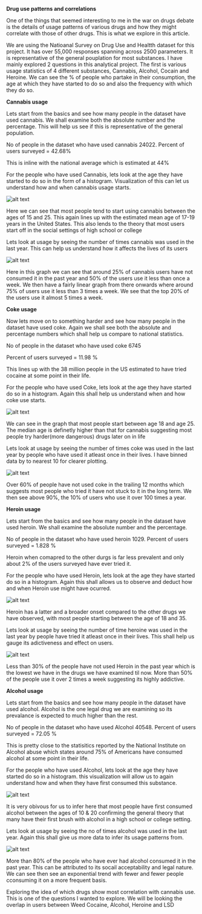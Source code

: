 **Drug use patterns and correlations**


One of the things that seemed interesting to me in the war on drugs debate is the details of usage patterns of various drugs and how they might correlate with those of other drugs. This is what we explore in this article.

We are using the Natioanal Survey on Drug Use and Healtth dataset for this project. It has over 55,000 responses spanning across 2500 parameters. It is representative of the general pouplation for most substances. I have mainly explored 2 questions in this analytical project. The first is various usage statistics of 4 different substances, Cannabis, Alcohol, Cocain and Heroine. We can see the % of people who partake in their consumption, the age at which they have started to do so and also the frequency with which they do so.

**Cannabis usage**

Lets start from the basics and see how many people in the dataset have used cannabis. We shall examine both the absolute number and the percentage. This will help us see if this is representative of the general population.

No of people in the dataset who have used cannabis 24022. 
Percent of users surveyed = 42.68%

This is inline with the national average which is estimated at 44%

For the people who have used Cannabis, lets look at the age they have started to do so in the form of a histogram. Visualization of this can let us understand how and when cannabis usage starts.

![alt text](https://github.com/ssreekanth2000/project_1/blob/master/photos/weed_age_histogram.png)


Here we can see that most people tend to start using cannabis between the ages of 15 and 25. This again lines up with the estimated mean age of 17-19 years in the United States. This also lends to the theory that most users start off in the social settings of high school or college


Lets look at usage by seeing the number of times cannabis was used in the last year. This can help us understand how it affects the lives of its users

![alt text](https://github.com/ssreekanth2000/project_1/blob/master/photos/weed_usage_cdf.png)


Here in this graph we can see that around 25% of cannabis users have not consumed it in the past year and 50% of the users  use it less than once a week. We then have a fairly linear graph from there onwards where around 75% of users use it less than 3 times a week. We see that the top 20% of the users use it almost 5 times a week.

**Coke usage**

Now lets move on to something harder and see how many people in the dataset have used coke. Again we shall see both the absolute and percentage numbers which shall help us compare to national statistics.

No of people in the dataset who have used coke 6745 

Percent of users surveyed = 11.98 %

This lines up with the 38 million people in the US estimated to have tried cocaine at some point in their life.

For the people who have used Coke, lets look at the age they have started do so in a histogram. Again this shall help us understand when and how coke use starts.

![alt text](https://github.com/ssreekanth2000/project_1/blob/master/photos/coke_age_histogram.png)

We can see in the graph that most people start between age 18 and age 25. The median age is definetly higher than that for cannabis suggesting most people try harder(more dangerous) drugs later on in life

Lets look at usage by seeing the number of times coke was used in the last year by people who have used it atleast once in their lives. I have binned data by to nearest 10 for clearer plotting.

![alt text](https://github.com/ssreekanth2000/project_1/blob/master/photos/coke_usage_cdf.png)

Over 60% of people have not used coke in the trailing 12 months which suggests most people who tried it have not stuck to it in the long term. We then see above 90%, the 10% of users who use it over 100 times a year.

**Heroin usage**

Lets start from the basics and see how many people in the dataset have used heroin. We shall examine the absolute number and the percentage.

No of people in the dataset who have used heroin 1029.
Percent of users surveyed = 1.828 %

Heroin when comapred to the other durgs is far less prevalent and only about 2% of the users surveyed have ever tried it. 

For the people who have used Heroin, lets look at the age they have started do so in a histogram. Again this shall allows us to observe and deduct how and when Heroin use might have ocurred.

![alt text](https://github.com/ssreekanth2000/project_1/blob/master/photos/heroin_age_histogram.png)

Heroin has a latter and a broader onset compared to the other drugs we have observed, with most people starting between the age of 18 and 35. 

Lets look at usage by seeing the number of time heroine was used in the last year by people have tried it atleast once in their lives. This shall help us gauge its adictiveness and effect on users.

![alt text](https://github.com/ssreekanth2000/project_1/blob/master/photos/heroin_usage_cdf.png)

Less than 30% of the people have not used Heroin in the past year which is the lowest we have in the drugs we have examined til now. More than 50% of the people use it over 2 times a week suggesting its highly addictive.

**Alcohol usage**

Lets start from the basics and see how many people in the dataset have used alcohol. Alcohol is the one legal drug we are examining so its prevalance is expected to much higher than the rest.

No of people in the dataset who have used Alcohol 40548.
Percent of users surveyed = 72.05 %

This is pretty close to the statisitics reported by the National Institute on Alcohol abuse which states around 75% of Americans have consumed alcohol at some point in their life.


For the people who have used Alcohol, lets look at the age they have started do so in a histogram. this visualization will allow us to again understand how and when they have first consumed this substance.


![alt text](https://github.com/ssreekanth2000/project_1/blob/master/photos/alcohol_age_histogram.png)

It is very obivous for us to infer here that most people have first consumed alcohol between the ages of 10 & 20 confirming the general theory that many have their first brush with alcohol in a high school or college setting.

Lets look at usage by seeing the no of times alcohol was used in the last year. Again this shall give us more data to infer its usage patterns from.

![alt text](https://github.com/ssreekanth2000/project_1/blob/master/photos/alcohol_usage_cdf.png)

More than 80% of the people who have ever had alcohol consumed it in the past year. This can be attributed to its socail acceptability and legal nature. We can see then see an exponential trend with fewer and fewer people cconsuming it on a more frequent basis.

Exploring the idea of which drugs show most correlation with cannabis use. This is one of the questions I wanted to explore. We will be looking the overlap in users between Weed Cocaine, Alcohol, Heroine and LSD



